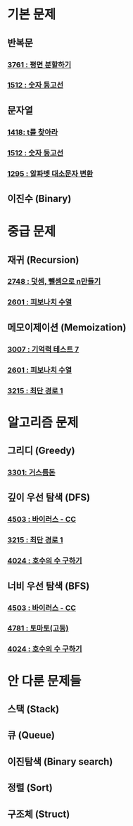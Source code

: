 # 기본 문제
## 반복문
### [3761 : 평면 분할하기](code/20250106_3761.c)
### [1512 : 숫자 등고선](code/20250111_1512.c)

## 문자열
### [1418: t를 찾아라](code/20250107_1418.c)
### [1512 : 숫자 등고선](code/20250110_1512.c)
### [1295 : 알파벳 대소문자 변환](code/20250111_1295.c)

## 이진수 (Binary)


# 중급 문제
## 재귀 (Recursion)
### [2748 : 덧셈, 뺄셈으로 n만들기](code/20250107_2748.c)
### [2601 : 피보나치 수열](code/20250109_2601.c)

## 메모이제이션 (Memoization)
### [3007 : 기억력 테스트 7](code/20250108_2007.c)
### [2601 : 피보나치 수열](code/20250109_2601.c)
### [3215 : 최단 경로 1](code/20250110_3215.c)


# 알고리즘 문제
## 그리디 (Greedy)
### [3301: 거스름돈](code/20250108_3301.c)

## 깊이 우선 탐색 (DFS)
### [4503 : 바이러스 - CC](code/20250109_4503.c)
### [3215 : 최단 경로 1](code/20250110_3215.c)
### [4024 : 호수의 수 구하기](code/20250111_4024.c)

## 너비 우선 탐색 (BFS)
### [4503 : 바이러스 - CC](code/20250109_4503.c)
### [4781 : 토마토(고등)](code/20250111_4781.c)
### [4024 : 호수의 수 구하기](code/20250111_4024.c)


# 안 다룬 문제들
## 스택 (Stack)
## 큐 (Queue)
## 이진탐색 (Binary search)
## 정렬 (Sort)
## 구조체 (Struct)
